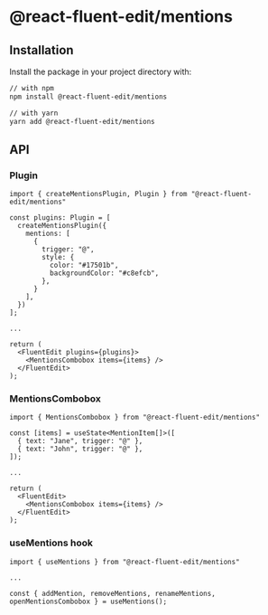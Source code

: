 # @react-fluent-edit/mentions

## Installation

Install the package in your project directory with:

```bash
// with npm
npm install @react-fluent-edit/mentions

// with yarn
yarn add @react-fluent-edit/mentions
```

## API

### Plugin

```tsx
import { createMentionsPlugin, Plugin } from "@react-fluent-edit/mentions"

const plugins: Plugin = [
  createMentionsPlugin({
    mentions: [
      {
        trigger: "@",
        style: {
          color: "#17501b",
          backgroundColor: "#c8efcb",
        },
      }
    ],
  })
];

...

return (
  <FluentEdit plugins={plugins}>
    <MentionsCombobox items={items} />
  </FluentEdit>
);
```

### MentionsCombobox

```tsx
import { MentionsCombobox } from "@react-fluent-edit/mentions"

const [items] = useState<MentionItem[]>([
  { text: "Jane", trigger: "@" },
  { text: "John", trigger: "@" },
]);

...

return (
  <FluentEdit>
    <MentionsCombobox items={items} />
  </FluentEdit>
);
```

### useMentions hook

```tsx
import { useMentions } from "@react-fluent-edit/mentions"

...

const { addMention, removeMentions, renameMentions, openMentionsCombobox } = useMentions();
```
